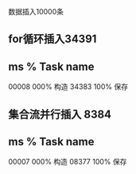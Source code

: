 数据插入10000条

for循环插入34391
-----------------------------------------
ms     %     Task name
-----------------------------------------
00008  000%  构造
34383  100%  保存


集合流并行插入  8384
-----------------------------------------
ms     %     Task name
-----------------------------------------
00007  000%  构造
08377  100%  保存